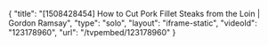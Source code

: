 {
    "title": "[1508428454] How to Cut Pork Fillet Steaks from the Loin | Gordon Ramsay",
    "type": "solo",
    "layout": "iframe-static",
    "videoId": "123178960",
    "url": "\/tvpembed\/123178960"
}